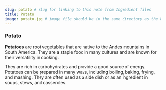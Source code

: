 ```yaml
---
slug: potato # slug for linking to this note from Ingredient files
title: Potato
image: potato.jpg # image file should be in the same directory as the kb note itself
---
```


### Potato
**Potatoes** are root vegetables that are native to the Andes mountains in South America. They are a staple food in many cultures and are known for their versatility in cooking.

They are rich in carbohydrates and provide a good source of energy. Potatoes can be prepared in many ways, including boiling, baking, frying, and mashing. They are often used as a side dish or as an ingredient in soups, stews, and casseroles.